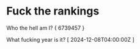 # Fuck the rankings

Who the hell am I?
{ 6739457 }

What fucking year is it?
[ 2024-12-08T04:00:00Z ]
